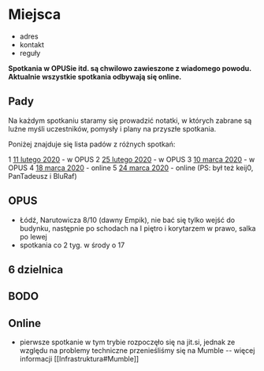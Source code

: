 # Miejsca

- adres
- kontakt
- reguły

**Spotkania w OPUSie itd. są chwilowo zawieszone z wiadomego powodu. Aktualnie wszystkie spotkania odbywają się online.**

## Pady

Na każdym spotkaniu staramy się prowadzić notatki, w których zabrane są luźne myśli uczestników, pomysły i plany na przyszłe spotkania.

Poniżej znajduje się lista padów z różnych spotkań:

1 [11 lutego 2020](https://hastebin.com/raw/fefahuyoce) - w OPUS
2 [25 lutego 2020](https://hastebin.com/raw/jijajesova) - w OPUS
3 [10 marca 2020](https://hastebin.com/raw/saxidohose) - w OPUS
4 [18 marca 2020](https://hastebin.com/raw/urixigifon) - online
5 [24 marca 2020](https://hastebin.com/raw/itikifijow) - online (PS: był też keij0, PanTadeusz i BluRaf)

## OPUS
* Łódź, Narutowicza 8/10 (dawny Empik), nie bać się tylko wejść do budynku, następnie po schodach na I piętro i korytarzem w prawo, salka po lewej
* spotkania co 2 tyg. w środy o 17

## 6 dzielnica

## BODO

## Online

* pierwsze spotkanie w tym trybie rozpoczęło się na jit.si, jednak ze względu na problemy techniczne przenieśliśmy się na Mumble -- więcej informacji [[Infrastruktura#Mumble]]
